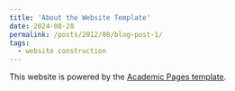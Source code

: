 ```yaml
---
title: 'About the Website Template'
date: 2024-08-28
permalink: /posts/2012/08/blog-post-1/
tags:
  - website construction
---
```


This website is powered by the [Academic Pages template](https://github.com/academicpages/academicpages.github.io).

